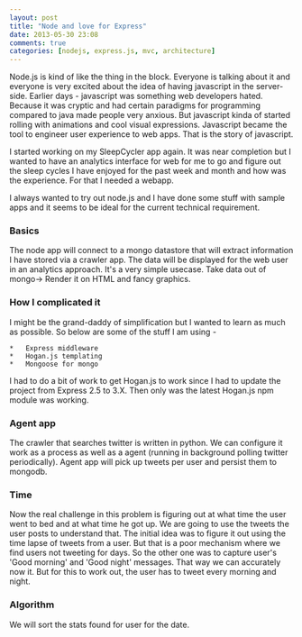 ```yaml
---
layout: post
title: "Node and love for Express"
date: 2013-05-30 23:08
comments: true
categories: [nodejs, express.js, mvc, architecture]
---
```


Node.js is kind of like the thing in the block. Everyone is talking about it and everyone is very excited about the idea of having javascript in the server-side. Earlier days - javascript was something web developers hated. Because it was cryptic and had certain paradigms for programming compared to java made people very anxious. But javascript kinda of started rolling with animations and cool visual expressions. Javascript became the tool to engineer user experience to web apps. That is the story of javascript. 


I started working on my SleepCycler app again. It was near completion but I wanted to have an analytics interface for web for me to go and figure out the sleep cycles I have enjoyed for the past week and month and how was the experience. For that I needed a webapp. 

I always wanted to try out node.js and I have done some stuff with sample apps and it seems to be ideal for the current technical requirement. 

<!-- more -->

### Basics

The node app will connect to a mongo datastore that will extract information I have stored via a crawler app. The data will be displayed for the web user in an analytics approach. It's a very simple usecase. Take data out of mongo-> Render it on HTML and fancy graphics. 

### How I complicated it

I might be the grand-daddy of simplification but I wanted to learn as much as possible. So below are some of the stuff I am using -

	*	Express middleware
	*	Hogan.js templating
	*	Mongoose for mongo
	
I had to do a bit of work to get Hogan.js to work since I had to update the project from Express 2.5 to 3.X. Then only was the latest Hogan.js npm module was working. 

### Agent app

The crawler that searches twitter is written in python. We can configure it work as a process as well as a agent (running in background polling twitter periodically). Agent app will pick up tweets per user and persist them to mongodb. 

### Time 

Now the real challenge in this problem is figuring out at what time the user went to bed and at what time he got up. We are going to use the tweets the user posts to understand that. The initial idea was to figure it out using the time lapse of tweets from a user. But that is a poor mechanism where we find users not tweeting for days. So the other one was to capture user's 'Good morning' and 'Good night' messages. That way we can accurately now it. But for this to work out, the user has to tweet every morning and night. 

### Algorithm

We will sort the stats found for user for the date.
